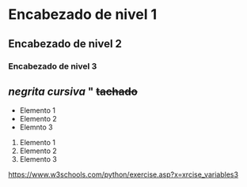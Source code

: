  # Encabezado de nivel 1
   ## Encabezado de nivel 2
   ### Encabezado de nivel 3
*negrita*
*cursiva*
"
~~tachado~~
---

- Elemento 1
- Elemento 2
- Elemnto 3
1. Elemento 1
2. Elemento 2
3. Elemento 3

https://www.w3schools.com/python/exercise.asp?x=xrcise_variables3
